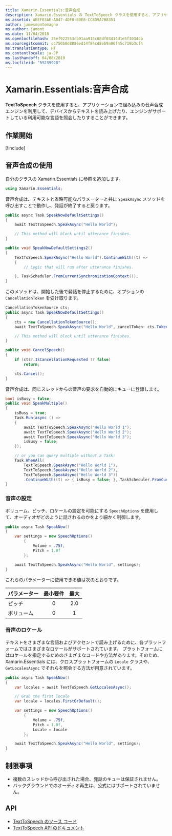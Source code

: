 ```yaml
---
title: Xamarin.Essentials:音声合成
description: Xamarin.Essentials の TextToSpeech クラスを使用すると、アプリケーションで組み込みの音声合成エンジンを利用して、デバイスからテキストを読み上げたり、エンジンがサポートしている利用可能な言語を照会したりすることができます。
ms.assetid: AEEF03AE-A047-4DF0-B0E8-CC8D9A7B8351
author: jamesmontemagno
ms.author: jamont
ms.date: 11/04/2018
ms.openlocfilehash: 35ef922553cb91aa915c08df03414d1e5f3034cb
ms.sourcegitcommit: cc750b0d8086ed14f84cd8eb9a06f45c719b3cf4
ms.translationtype: HT
ms.contentlocale: ja-JP
ms.lasthandoff: 04/08/2019
ms.locfileid: "59239928"
---
```

# <a name="xamarinessentials-text-to-speech"></a>Xamarin.Essentials:音声合成

**TextToSpeech** クラスを使用すると、アプリケーションで組み込みの音声合成エンジンを利用して、デバイスからテキストを読み上げたり、エンジンがサポートしている利用可能な言語を照会したりすることができます。

## <a name="get-started"></a>作業開始

[!include[](~/essentials/includes/get-started.md)]

## <a name="using-text-to-speech"></a>音声合成の使用

自分のクラスの Xamarin.Essentials に参照を追加します。

```csharp
using Xamarin.Essentials;
```

音声合成は、テキストと省略可能なパラメーターと共に `SpeakAsync` メソッドを呼び出すことで動作し、発話が終了すると戻ります。

```csharp
public async Task SpeakNowDefaultSettings()
{
    await TextToSpeech.SpeakAsync("Hello World");

    // This method will block until utterance finishes.
}

public void SpeakNowDefaultSettings2()
{
    TextToSpeech.SpeakAsync("Hello World").ContinueWith((t) =>
    {
        // Logic that will run after utterance finishes.

    }, TaskScheduler.FromCurrentSynchronizationContext());
}
```

このメソッドは、開始した後で発話を停止するために、オプションの `CancellationToken` を受け取ります。

```csharp
CancellationTokenSource cts;
public async Task SpeakNowDefaultSettings()
{
    cts = new CancellationTokenSource();
    await TextToSpeech.SpeakAsync("Hello World", cancelToken: cts.Token);

    // This method will block until utterance finishes.
}

public void CancelSpeech()
{
    if (cts?.IsCancellationRequested ?? false)
        return;

    cts.Cancel();
}
```

音声合成は、同じスレッドからの音声の要求を自動的にキューに登録します。

```csharp
bool isBusy = false;
public void SpeakMultiple()
{
    isBusy = true;
    Task.Run(async () =>
    {
        await TextToSpeech.SpeakAsync("Hello World 1");
        await TextToSpeech.SpeakAsync("Hello World 2");
        await TextToSpeech.SpeakAsync("Hello World 3");
        isBusy = false;
    });

    // or you can query multiple without a Task:
    Task.WhenAll(
        TextToSpeech.SpeakAsync("Hello World 1"),
        TextToSpeech.SpeakAsync("Hello World 2"),
        TextToSpeech.SpeakAsync("Hello World 3"))
        .ContinueWith((t) => { isBusy = false; }, TaskScheduler.FromCurrentSynchronizationContext());
}
```

### <a name="speech-settings"></a>音声の設定

ボリューム、ピッチ、ロケールの設定を可能にする `SpeechOptions` を使用して、オーディオがどのように話されるのかをより細かく制御します。

```csharp
public async Task SpeakNow()
{
    var settings = new SpeechOptions()
        {
            Volume = .75f,
            Pitch = 1.0f
        };

    await TextToSpeech.SpeakAsync("Hello World", settings);
}
```

これらのパラメーターに使用できる値は次のとおりです。

| パラメーター | 最小要件 | 最大 |
| --- | :---: | :---: |
| ピッチ | 0 | 2.0 |
| ボリューム | 0 | 1 |

### <a name="speech-locales"></a>音声のロケール

テキストをさまざまな言語およびアクセントで読み上げるために、各プラットフォームではさまざまなロケールがサポートされています。 プラットフォームにはロケールを指定するためのさまざまなコードや方法があります。そのため、Xamarin.Essentials には、クロスプラットフォームの `Locale` クラスや、`GetLocalesAsync` でそれらを照会する方法が用意されています。

```csharp
public async Task SpeakNow()
{
    var locales = await TextToSpeech.GetLocalesAsync();

    // Grab the first locale
    var locale = locales.FirstOrDefault();

    var settings = new SpeechOptions()
        {
            Volume = .75f,
            Pitch = 1.0f,
            Locale = locale
        };

    await TextToSpeech.SpeakAsync("Hello World", settings);
}
```

## <a name="limitations"></a>制限事項

- 複数のスレッドから呼び出された場合、発話のキューは保証されません。
- バックグラウンドでのオーディオ再生は、公式にはサポートされていません。

## <a name="api"></a>API

- [TextToSpeech のソース コード](https://github.com/xamarin/Essentials/tree/master/Xamarin.Essentials/TextToSpeech)
- [TextToSpeech API のドキュメント](xref:Xamarin.Essentials.TextToSpeech)
